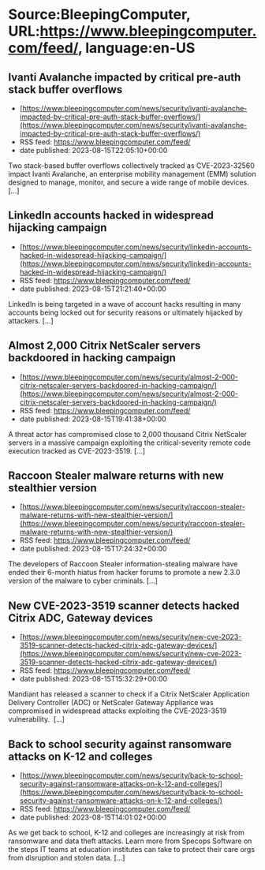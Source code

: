 # Source:BleepingComputer, URL:https://www.bleepingcomputer.com/feed/, language:en-US

## Ivanti Avalanche impacted by critical pre-auth stack buffer overflows
 - [https://www.bleepingcomputer.com/news/security/ivanti-avalanche-impacted-by-critical-pre-auth-stack-buffer-overflows/](https://www.bleepingcomputer.com/news/security/ivanti-avalanche-impacted-by-critical-pre-auth-stack-buffer-overflows/)
 - RSS feed: https://www.bleepingcomputer.com/feed/
 - date published: 2023-08-15T22:05:10+00:00

Two stack-based buffer overflows collectively tracked as CVE-2023-32560 impact Ivanti Avalanche, an enterprise mobility management (EMM) solution designed to manage, monitor, and secure a wide range of mobile devices. [...]

## LinkedIn accounts hacked in widespread hijacking campaign
 - [https://www.bleepingcomputer.com/news/security/linkedin-accounts-hacked-in-widespread-hijacking-campaign/](https://www.bleepingcomputer.com/news/security/linkedin-accounts-hacked-in-widespread-hijacking-campaign/)
 - RSS feed: https://www.bleepingcomputer.com/feed/
 - date published: 2023-08-15T21:21:40+00:00

LinkedIn is being targeted in a wave of account hacks resulting in many accounts being locked out for security reasons or ultimately hijacked by attackers. [...]

## Almost 2,000 Citrix NetScaler servers backdoored in hacking campaign
 - [https://www.bleepingcomputer.com/news/security/almost-2-000-citrix-netscaler-servers-backdoored-in-hacking-campaign/](https://www.bleepingcomputer.com/news/security/almost-2-000-citrix-netscaler-servers-backdoored-in-hacking-campaign/)
 - RSS feed: https://www.bleepingcomputer.com/feed/
 - date published: 2023-08-15T19:41:38+00:00

A threat actor has compromised close to 2,000 thousand Citrix NetScaler servers in a massive campaign exploiting the critical-severity remote code execution tracked as CVE-2023-3519. [...]

## Raccoon Stealer malware returns with new stealthier version
 - [https://www.bleepingcomputer.com/news/security/raccoon-stealer-malware-returns-with-new-stealthier-version/](https://www.bleepingcomputer.com/news/security/raccoon-stealer-malware-returns-with-new-stealthier-version/)
 - RSS feed: https://www.bleepingcomputer.com/feed/
 - date published: 2023-08-15T17:24:32+00:00

The developers of Raccoon Stealer information-stealing malware have ended their 6-month hiatus from hacker forums to promote a new 2.3.0 version of the malware to cyber criminals. [...]

## New CVE-2023-3519 scanner detects hacked Citrix ADC, Gateway devices
 - [https://www.bleepingcomputer.com/news/security/new-cve-2023-3519-scanner-detects-hacked-citrix-adc-gateway-devices/](https://www.bleepingcomputer.com/news/security/new-cve-2023-3519-scanner-detects-hacked-citrix-adc-gateway-devices/)
 - RSS feed: https://www.bleepingcomputer.com/feed/
 - date published: 2023-08-15T15:32:29+00:00

Mandiant has released a scanner to check if a Citrix NetScaler Application Delivery Controller (ADC) or NetScaler Gateway Appliance was compromised in widespread attacks exploiting the CVE-2023-3519 vulnerability.  [...]

## Back to school security against ransomware attacks on K-12 and colleges
 - [https://www.bleepingcomputer.com/news/security/back-to-school-security-against-ransomware-attacks-on-k-12-and-colleges/](https://www.bleepingcomputer.com/news/security/back-to-school-security-against-ransomware-attacks-on-k-12-and-colleges/)
 - RSS feed: https://www.bleepingcomputer.com/feed/
 - date published: 2023-08-15T14:01:02+00:00

As we get back to school, K-12 and colleges are increasingly at risk from ransomware and data theft attacks. Learn more from Specops Software on the steps IT teams at education institutes can take to protect their care orgs from disruption and stolen data. [...]

